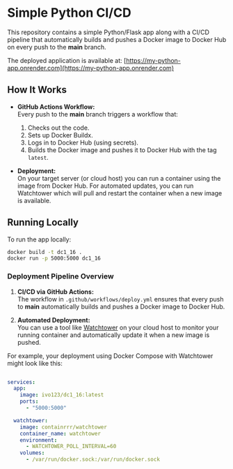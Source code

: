 # Simple Python CI/CD

This repository contains a simple Python/Flask app along with a CI/CD pipeline that automatically builds and pushes a Docker image to Docker Hub on every push to the **main** branch.

The deployed application is available at: [https://my-python-app.onrender.com](https://my-python-app.onrender.com)

## How It Works

- **GitHub Actions Workflow:**  
  Every push to the **main** branch triggers a workflow that:
  1. Checks out the code.
  2. Sets up Docker Buildx.
  3. Logs in to Docker Hub (using secrets).
  4. Builds the Docker image and pushes it to Docker Hub with the tag `latest`.

- **Deployment:**  
  On your target server (or cloud host) you can run a container using the image from Docker Hub. For automated updates, you can run Watchtower which will pull and restart the container when a new image is available.

## Running Locally

To run the app locally:

```bash
docker build -t dc1_16 .
docker run -p 5000:5000 dc1_16
```

### Deployment Pipeline Overview

1. **CI/CD via GitHub Actions:**  
   The workflow in `.github/workflows/deploy.yml` ensures that every push to **main** automatically builds and pushes a Docker image to Docker Hub.

2. **Automated Deployment:**  
   You can use a tool like [Watchtower](https://containrrr.dev/watchtower/) on your cloud host to monitor your running container and automatically update it when a new image is pushed.

For example, your deployment using Docker Compose with Watchtower might look like this:

```yaml

services:
  app:
    image: ivo123/dc1_16:latest
    ports:
      - "5000:5000"

  watchtower:
    image: containrrr/watchtower
    container_name: watchtower
    environment:
      - WATCHTOWER_POLL_INTERVAL=60
    volumes:
      - /var/run/docker.sock:/var/run/docker.sock
```

